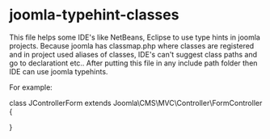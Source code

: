 # joomla-typehint-classes
This file helps some IDE's like NetBeans, Eclipse to use type hints in joomla projects.
Because joomla has classmap.php where classes are registered and in project used aliases of classes, IDE's can't suggest class paths and go to declarationt etc..
After putting this file in any include path folder then IDE can use joomla typehints.

For example:

class JControllerForm extends Joomla\CMS\MVC\Controller\FormController
{
    
}


